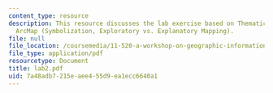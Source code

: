 ```yaml
---
content_type: resource
description: This resource discusses the lab exercise based on Thematic Mapping in
  ArcMap (Symbolization, Exploratory vs. Explanatory Mapping).
file: null
file_location: /coursemedia/11-520-a-workshop-on-geographic-information-systems-fall-2005/7a48adb7215eaee455d9ea1ecc6640a1_lab2.pdf
file_type: application/pdf
resourcetype: Document
title: lab2.pdf
uid: 7a48adb7-215e-aee4-55d9-ea1ecc6640a1
---
```

